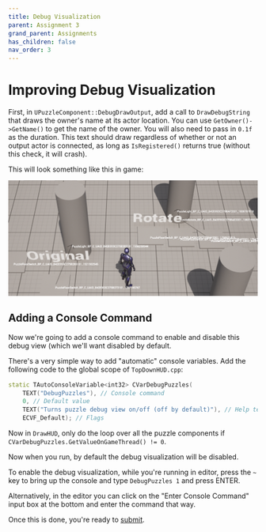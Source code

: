 ```yaml
---
title: Debug Visualization
parent: Assignment 3
grand_parent: Assignments
has_children: false
nav_order: 3
---
```


# Improving Debug Visualization

First, in `UPuzzleComponent::DebugDrawOutput`, add a call to `DrawDebugString` that draws the owner's name at its actor location. You can use `GetOwner()->GetName()` to get the name of the owner. You will also need to pass in `0.1f` as the duration. This text should draw regardless of whether or not an output actor is connected, as long as `IsRegistered()` returns true (without this check, it will crash).

This will look something like this in game:

![Puzzle debug text](images/03/debugtext.png)

## Adding a Console Command

Now we're going to add a console command to enable and disable this debug view (which we'll want disabled by default.

There's a very simple way to add "automatic" console variables. Add the following code to the global scope of `TopDownHUD.cpp`:

```c++
static TAutoConsoleVariable<int32> CVarDebugPuzzles(
	TEXT("DebugPuzzles"), // Console command
	0, // Default value
	TEXT("Turns puzzle debug view on/off (off by default)"), // Help text
	ECVF_Default); // Flags
```

Now in `DrawHUD`, only do the loop over all the puzzle components if `CVarDebugPuzzles.GetValueOnGameThread() != 0`.

Now when you run, by default the debug visualization will be disabled.

To enable the debug visualization, while you're running in editor, press the `~` key to bring up the console and type `DebugPuzzles 1` and press ENTER.

Alternatively, in the editor you can click on the "Enter Console Command" input box at the bottom and enter the command that way.

Once this is done, you're ready to [submit](03-04.html).

